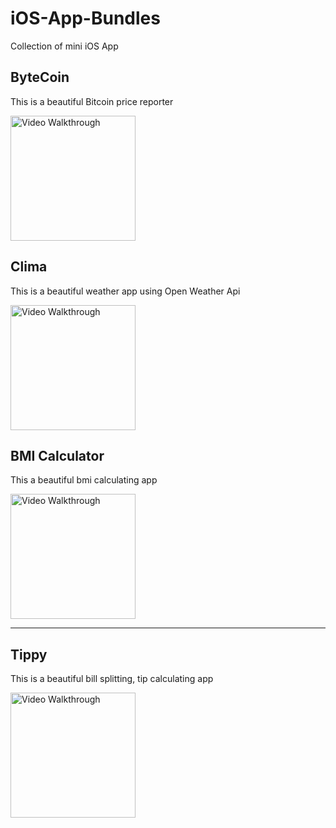# iOS-App-Bundles
Collection of mini iOS App

## ByteCoin
This is a beautiful Bitcoin price reporter

<img src='http://g.recordit.co/qrf3hg5jqw.gif' title='Video Walkthrough' width='200' alt='Video Walkthrough' />

## Clima
This is a beautiful weather app using Open Weather Api

<img src='http://g.recordit.co/oa1vOqpVAk.gif' title='Video Walkthrough' width='200' alt='Video Walkthrough' />

## BMI Calculator
This a beautiful bmi calculating app 

<img src='http://g.recordit.co/u5Wu6Ms7eO.gif' title='Video Walkthrough' width='200' alt='Video Walkthrough' />
<hr/>

## Tippy
This is a beautiful bill splitting, tip calculating app

<img src='http://g.recordit.co/2MPG4h1FtI.gif' title='Video Walkthrough' width='200' alt='Video Walkthrough' />


